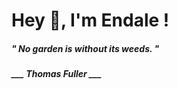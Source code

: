 <h1 title="head"> Hey 👋, I'm Endale !</h1>

**<h5><i>" No garden is without its weeds. "</i></h5>**

*<b>___ Thomas Fuller ___</b>*
